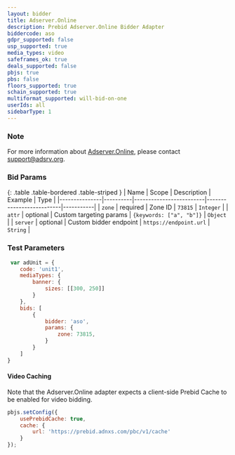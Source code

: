 ```yaml
---
layout: bidder
title: Adserver.Online
description: Prebid Adserver.Online Bidder Adapter
biddercode: aso
gdpr_supported: false
usp_supported: true
media_types: video
safeframes_ok: true
deals_supported: false
pbjs: true
pbs: false
floors_supported: true
schain_supported: true
multiformat_supported: will-bid-on-one
userIds: all
sidebarType: 1
---
```

### Note

For more information about [Adserver.Online](https://adserver.online), please contact <support@adsrv.org>.

### Bid Params

{: .table .table-bordered .table-striped }
| Name          | Scope    | Description             | Example                  | Type      |
|---------------|----------|-------------------------|--------------------------|-----------|
| `zone`        | required | Zone ID                 | `73815`                  | `Integer` |
| `attr`        | optional | Custom targeting params | `{keywords: ["a", "b"]}` | `Object`  |
| `server`      | optional | Custom bidder endpoint  | `https://endpoint.url`   | `String`  |

### Test Parameters

```js
 var adUnit = {
    code: 'unit1',
    mediaTypes: {
        banner: {
            sizes: [[300, 250]]
        }
    },
    bids: [
        {
            bidder: 'aso',
            params: {
                zone: 73815,
            }
        }
    ]
}
```

#### Video Caching

Note that the Adserver.Online adapter expects a client-side Prebid Cache to be enabled for video bidding.

```js
pbjs.setConfig({
    usePrebidCache: true,
    cache: {
        url: 'https://prebid.adnxs.com/pbc/v1/cache'
    }
});
```
